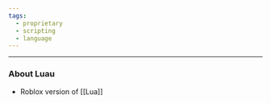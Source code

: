 ```yaml
---
tags:
  - proprietary
  - scripting
  - language
---
```

---

### About Luau

- Roblox version of [[Lua]]